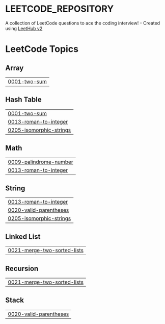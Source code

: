 # LEETCODE_REPOSITORY
A collection of LeetCode questions to ace the coding interview! - Created using [LeetHub v2](https://github.com/arunbhardwaj/LeetHub-2.0)

<!---LeetCode Topics Start-->
# LeetCode Topics
## Array
|  |
| ------- |
| [0001-two-sum](https://github.com/sooj36/LEETCODE_REPOSITORY/tree/master/0001-two-sum) |
## Hash Table
|  |
| ------- |
| [0001-two-sum](https://github.com/sooj36/LEETCODE_REPOSITORY/tree/master/0001-two-sum) |
| [0013-roman-to-integer](https://github.com/sooj36/LEETCODE_REPOSITORY/tree/master/0013-roman-to-integer) |
| [0205-isomorphic-strings](https://github.com/sooj36/LEETCODE_REPOSITORY/tree/master/0205-isomorphic-strings) |
## Math
|  |
| ------- |
| [0009-palindrome-number](https://github.com/sooj36/LEETCODE_REPOSITORY/tree/master/0009-palindrome-number) |
| [0013-roman-to-integer](https://github.com/sooj36/LEETCODE_REPOSITORY/tree/master/0013-roman-to-integer) |
## String
|  |
| ------- |
| [0013-roman-to-integer](https://github.com/sooj36/LEETCODE_REPOSITORY/tree/master/0013-roman-to-integer) |
| [0020-valid-parentheses](https://github.com/sooj36/LEETCODE_REPOSITORY/tree/master/0020-valid-parentheses) |
| [0205-isomorphic-strings](https://github.com/sooj36/LEETCODE_REPOSITORY/tree/master/0205-isomorphic-strings) |
## Linked List
|  |
| ------- |
| [0021-merge-two-sorted-lists](https://github.com/sooj36/LEETCODE_REPOSITORY/tree/master/0021-merge-two-sorted-lists) |
## Recursion
|  |
| ------- |
| [0021-merge-two-sorted-lists](https://github.com/sooj36/LEETCODE_REPOSITORY/tree/master/0021-merge-two-sorted-lists) |
## Stack
|  |
| ------- |
| [0020-valid-parentheses](https://github.com/sooj36/LEETCODE_REPOSITORY/tree/master/0020-valid-parentheses) |
<!---LeetCode Topics End-->